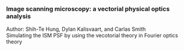 ### Image scanning microscopy: a vectorial physical optics analysis
Author: Shih-Te Hung, Dylan Kalisvaart, and Carlas Smith  
Simulating the ISM PSF by using the vecotorial theory in Fourier optics theory
